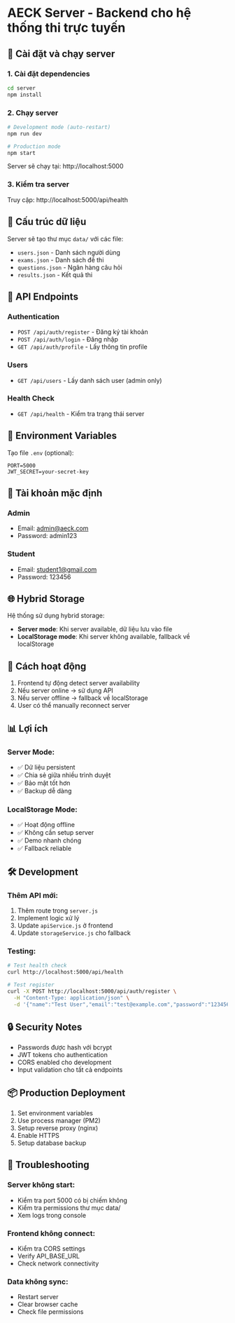 # AECK Server - Backend cho hệ thống thi trực tuyến

## 🚀 Cài đặt và chạy server

### 1. Cài đặt dependencies
```bash
cd server
npm install
```

### 2. Chạy server
```bash
# Development mode (auto-restart)
npm run dev

# Production mode
npm start
```

Server sẽ chạy tại: http://localhost:5000

### 3. Kiểm tra server
Truy cập: http://localhost:5000/api/health

## 📁 Cấu trúc dữ liệu

Server sẽ tạo thư mục `data/` với các file:
- `users.json` - Danh sách người dùng
- `exams.json` - Danh sách đề thi
- `questions.json` - Ngân hàng câu hỏi
- `results.json` - Kết quả thi

## 🔐 API Endpoints

### Authentication
- `POST /api/auth/register` - Đăng ký tài khoản
- `POST /api/auth/login` - Đăng nhập
- `GET /api/auth/profile` - Lấy thông tin profile

### Users
- `GET /api/users` - Lấy danh sách user (admin only)

### Health Check
- `GET /api/health` - Kiểm tra trạng thái server

## 🔧 Environment Variables

Tạo file `.env` (optional):
```
PORT=5000
JWT_SECRET=your-secret-key
```

## 📝 Tài khoản mặc định

### Admin
- Email: admin@aeck.com
- Password: admin123

### Student
- Email: student1@gmail.com
- Password: 123456

## 🌐 Hybrid Storage

Hệ thống sử dụng hybrid storage:
- **Server mode**: Khi server available, dữ liệu lưu vào file
- **LocalStorage mode**: Khi server không available, fallback về localStorage

## 🔄 Cách hoạt động

1. Frontend tự động detect server availability
2. Nếu server online → sử dụng API
3. Nếu server offline → fallback về localStorage
4. User có thể manually reconnect server

## 📊 Lợi ích

### Server Mode:
- ✅ Dữ liệu persistent
- ✅ Chia sẻ giữa nhiều trình duyệt
- ✅ Bảo mật tốt hơn
- ✅ Backup dễ dàng

### LocalStorage Mode:
- ✅ Hoạt động offline
- ✅ Không cần setup server
- ✅ Demo nhanh chóng
- ✅ Fallback reliable

## 🛠️ Development

### Thêm API mới:
1. Thêm route trong `server.js`
2. Implement logic xử lý
3. Update `apiService.js` ở frontend
4. Update `storageService.js` cho fallback

### Testing:
```bash
# Test health check
curl http://localhost:5000/api/health

# Test register
curl -X POST http://localhost:5000/api/auth/register \
  -H "Content-Type: application/json" \
  -d '{"name":"Test User","email":"test@example.com","password":"123456"}'
```

## 🔒 Security Notes

- Passwords được hash với bcrypt
- JWT tokens cho authentication
- CORS enabled cho development
- Input validation cho tất cả endpoints

## 📦 Production Deployment

1. Set environment variables
2. Use process manager (PM2)
3. Setup reverse proxy (nginx)
4. Enable HTTPS
5. Setup database backup

## 🐛 Troubleshooting

### Server không start:
- Kiểm tra port 5000 có bị chiếm không
- Kiểm tra permissions thư mục data/
- Xem logs trong console

### Frontend không connect:
- Kiểm tra CORS settings
- Verify API_BASE_URL
- Check network connectivity

### Data không sync:
- Restart server
- Clear browser cache
- Check file permissions
